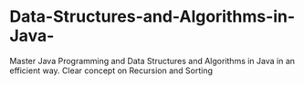# Data-Structures-and-Algorithms-in-Java-
Master Java Programming and Data Structures and Algorithms in Java in an efficient way. Clear concept on Recursion and Sorting
